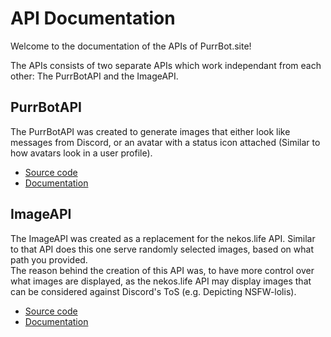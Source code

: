 # API Documentation
Welcome to the documentation of the APIs of PurrBot.site!

The APIs consists of two separate APIs which work independant from each other: The PurrBotAPI and the ImageAPI.

## PurrBotAPI
The PurrBotAPI was created to generate images that either look like messages from Discord, or an avatar with a status icon attached (Similar to how avatars look in a user profile).

- [Source code](https://github.com/purrbot-site/PurrBotAPI)
- [Documentation](/api/purrbotapi)

## ImageAPI
The ImageAPI was created as a replacement for the nekos.life API. Similar to that API does this one serve randomly selected images, based on what path you provided.  
The reason behind the creation of this API was, to have more control over what images are displayed, as the nekos.life API may display images that can be considered against Discord's ToS (e.g. Depicting NSFW-lolis).

- [Source code](https://github.com/purrbot-site/ImageAPI)
- [Documentation](/api/imageapi)